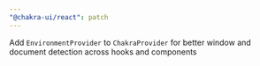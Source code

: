 ```yaml
---
"@chakra-ui/react": patch
---
```


Add `EnvironmentProvider` to `ChakraProvider` for better window and document
detection across hooks and components
